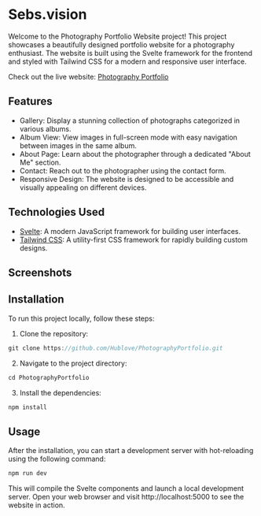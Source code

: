 # Sebs.vision

Welcome to the Photography Portfolio Website project! This project showcases a beautifully designed portfolio website for a photography enthusiast. The website is built using the Svelte framework for the frontend and styled with Tailwind CSS for a modern and responsive user interface.

Check out the live website: [Photography Portfolio](https://photography-portfolio-hublove.vercel.app/)

## Features

* Gallery: Display a stunning collection of photographs categorized in various albums.
* Album View: View images in full-screen mode with easy navigation between images in the same album.
* About Page: Learn about the photographer through a dedicated "About Me" section.
* Contact: Reach out to the photographer using the contact form.
* Responsive Design: The website is designed to be accessible and visually appealing on different devices.

## Technologies Used
* [Svelte](https://svelte.dev/): A modern JavaScript framework for building user interfaces.
* [Tailwind CSS](https://tailwindcss.com/): A utility-first CSS framework for rapidly building custom designs.

## Screenshots

## Installation
To run this project locally, follow these steps:

1. Clone the repository:
```javascript
git clone https://github.com/Hublove/PhotographyPortfolio.git
```
2.  Navigate to the project directory:
```javascript
cd PhotographyPortfolio
```
3. Install the dependencies:
```javascript
npm install
```

## Usage
After the installation, you can start a development server with hot-reloading using the following command:
```javascript
npm run dev
```

This will compile the Svelte components and launch a local development server. Open your web browser and visit http://localhost:5000 to see the website in action.
